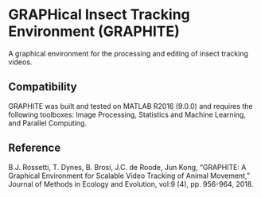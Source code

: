 # GRAPHical Insect Tracking Environment (GRAPHITE)
A graphical environment for the processing and editing of insect tracking videos.

## Compatibility
GRAPHITE was built and tested on MATLAB R2016 (9.0.0) and requires the following toolboxes: Image Processing, Statistics and Machine Learning, and Parallel Computing.

## Reference
B.J. Rossetti, T. Dynes, B. Brosi, J.C. de Roode, Jun Kong, “GRAPHITE: A Graphical Environment for Scalable Video Tracking of Animal Movement,” Journal of Methods in Ecology and Evolution, vol:9 (4), pp. 956-964, 2018.
